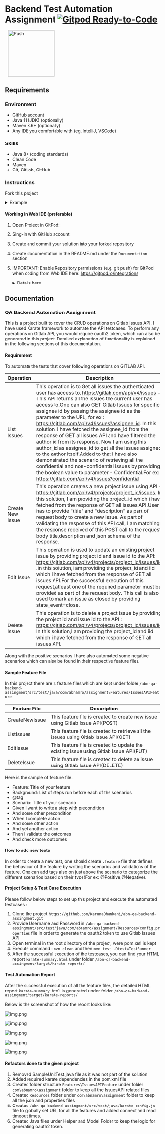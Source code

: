 # Backend Test Automation Assignment [![Gitpod Ready-to-Code](https://img.shields.io/badge/Gitpod-ready--to--code-blue?logo=gitpod)](https://gitpod.io/from-referrer/)

<a href="https://gitpod.io/from-referrer/" style="padding: 10px;">
    <img src="https://gitpod.io/button/open-in-gitpod.svg" width="150" alt="Push">
</a>

## Requirements
### Environment
* GitHub account
* Java 11 (JDK) (optionally)
* Maven 3.6+ (optionally)
* Any IDE you comfortable with (eg. IntelliJ, VSCode)

### Skills
* Java 8+ (coding standards)
* Clean Code
* Maven
* Git, GitLab, GitHub

### Instructions
Fork this project
<details>
<summary>Example</summary>

   ![img.png](doc/img/01_fork_project.png)
</details>

#### Working in Web IDE (preferable)

1. Open Project in [GitPod](https://gitpod.io/from-referrer/):
2. Sing-in with GitHub account
3. Create and commit your solution into your forked repository
4. Create documentation in the README.md under the `Documentation` section
5. IMPORTANT: Enable Repository permissions (e.g. git push) for GitPod when coding from Web IDE here:
   https://gitpod.io/integrations
   <details>
   <summary>Details here</summary>

   Edit permission for GitHub:

   ![img.png](doc/img/02_integration_providers.png)

   ![img.png](doc/img/02_enable_repo_permissions.png)
   </details>

## Documentation
### QA Backend Automation Assignment

This is a project built to cover the CRUD operations on Gitlab Issues API. I have used Karate framework to automate the API testcases. To perform any operations on Gitlab API, you would require oauth2 token, which can also be generated in this project. Detailed explanation of functionality is explained in the following sections of this documentation.

#### Requirement

 To automate the tests that cover following operations on GITLAB API.

| Operation | Description |
| --- | --- |
| List Issues | This operation is to Get all issues the authenticated user has access to. https://gitlab.com/api/v4/issues - This API returns all the issues the current user has access to.One can also GET Gitlab Issues for specific assignee id by passing the assignee id as the parameter to the URL, for ex :     https://gitlab.com/api/v4/issues?assignee_id. In this solution, I have fetched the assignee_id from the response of GET all issues API and have filtered the author id from its response. Now I am using this author_id as assignee_id to get all the issues assigned to the author itself.Added to that I have also demonstrated the scenario of retrieving all the confidential and non-confidential issues by providing the boolean value to parameter - Confidential.For ex: https://gitlab.com/api/v4/issues?confidential |
| Create New Issue | This operation creates a new project issue using API - https://gitlab.com/api/v4/projects/project_id/issues. In this solution, I am providing the project_id which i have fetched from the  response of GET all issues API.User has to provide "title" and "description" as part of request body to create a new issue. As part of validating the response of this API call, I am matching the response received of this POST call to the request body title,description and json schema of the response. |
| Edit Issue | This operation is used to update an existing project issue by providing project id and issue id to the API: https://gitlab.com/api/v4/projects/project_id/issues/iid .In this solution,I am providing the project_id and iid which i have fetched from the  response of GET all issues API.For the successful execution of this request,atleast one of the required parameter must be provided as part of the request body. This call is also used to mark an issue as closed by providing state_event=close. |
| Delete Issue | This operation is to delete a project issue by providing the project id and issue id to the API : https://gitlab.com/api/v4/projects/project_id/issues/iid. In this solution,I am providing the project_id and iid which i have fetched from the  response of GET all issues API. |
 
 Along with the positive scenarios I have also automated some negative scenarios which can also be found in their respective feature files.
 
#### Sample Feature File

In this project there are 4 feature files which are kept under folder `/abn-qa-backend-assingment/src/test/java/com/abnamro/assignment/Features/IssuesAPIFeature`

| Feature File | Description |
| --- | --- |
| CreateNewIssue | This feature file is created to create new issue using Gitlab Issue API(POST) |
| ListIssues | This feature file is created to retrieve all the issues using Gitlab Issue API(GET) |
| EditIssue | This feature file is created to update the existing issue using Gitlab Issue API(PUT) |
| DeleteIssue | This feature file is created to delete an issue using Gitlab Issue API(DELETE) |

Here is the sample of feature file. 

- Feature: Title of your feature
- Background: List of steps run before each of the scenarios
- @tag
- Scenario: Title of your scenario
- Given I want to write a step with precondition
- And some other precondition
- When I complete action
- And some other action
- And yet another action
- Then I validate the outcomes
- And check more outcomes

#### How to add new tests
In order to create a new test, one should create `.feature` file that defines the behaviour of the feature by writing the scenarios and validations of the feature. One can add tags also on just above the scenario to categorize the different scenarios based on their type(For ex: @Positive,@Negative).

#### Project Setup & Test Case Execution

Please follow below steps to set up this project and execute the automated testcases :

1. Clone the project `https://github.com/KarunaDhankani/abn-qa-backend-assingment.git`
2. Provide Username and Password in `/abn-qa-backend-assingment/src/test/java/com/abnamro/assignment/Resources/config.properties` file in order to generate the oauth2 token to use Gitlab Issues API
3. Open terminal in the root directory of the project, were pom.xml is kept
4. Execute command : `mvn clean` and then `mvn test -Dtest=TestRunner`
5. After the successful execution of the testcases, you can find your HTML report `karate-summary.html` under folder `/abn-qa-backend-assingment/target/karate-reports/`

#### Test Automation Report

After the successful execution of all the feature files, the detailed HTML report `karate-summary.html` is generated under folder `/abn-qa-backend-assingment/target/karate-reports/`

Below is the screenshot of how the report looks like:

   ![img.png](doc/img/OverAllFeatures.png)

   ![img.png](doc/img/ListIssue.png)
   
   ![img.png](doc/img/CreateIssue.png)

   ![img.png](doc/img/UpdateIssue.png)

   ![img.png](doc/img/DeleteIssue.png)


#### Refactors done to the given project

1. Removed SampleUnitTest.java file as it was not part of the solution
2. Added required karate dependencies in the pom.xml file
3. Created folder structure `Features\IssuesAPIFeature` under folder `com\abnamro\assignment` folder to keep all the IssuesAPI related files
4. Created `Resources` folder under `com\abnamro\assignment` folder to keep all the json and properties files
5. Created `/abn-qa-backend-assingment/src/test/java/karate-config.js` file to globally set URL for all the features and added connect and read timeout times.
6. Created Java files under Helper and Model Folder to keep the logic for generating oauth2 token.
